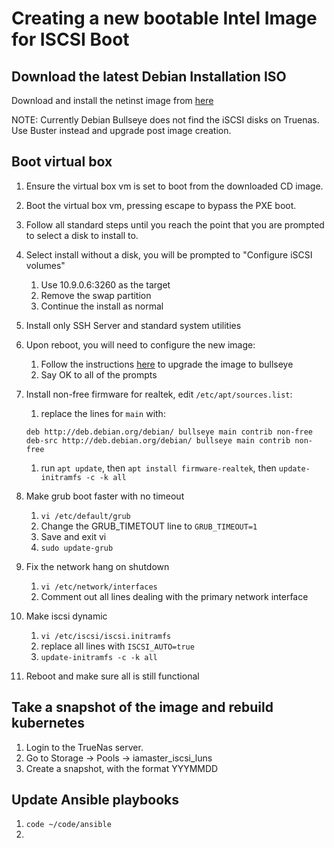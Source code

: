 # Creating a new bootable Intel Image for ISCSI Boot

## Download the latest Debian Installation ISO

Download and install the netinst image from [here](https://www.debian.org/devel/debian-installer/)

NOTE: Currently Debian Bullseye does not find the iSCSI disks on Truenas. Use
Buster instead and upgrade post image creation.

## Boot virtual box

1. Ensure the virtual box vm is set to boot from the downloaded CD image.

1. Boot the virtual box vm, pressing escape to bypass the PXE boot.

1. Follow all standard steps until you reach the point that you are prompted to
   select a disk to install to.

1. Select install without a disk, you will be prompted to "Configure iSCSI volumes"

   1. Use 10.9.0.6:3260 as the target
   1. Remove the swap partition
   1. Continue the install as normal

1. Install only SSH Server and standard system utilities

1. Upon reboot, you will need to configure the new image:

   1. Follow the instructions [here](https://linuxize.com/post/how-to-upgrade-debian-10-to-debian-11/)
      to upgrade the image to bullseye
   1. Say OK to all of the prompts

1. Install non-free firmware for realtek, edit `/etc/apt/sources.list`:

   1. replace the lines for `main` with:

   ```text
   deb http://deb.debian.org/debian/ bullseye main contrib non-free
   deb-src http://deb.debian.org/debian/ bullseye main contrib non-free
   ```

   1. run `apt update`, then `apt install firmware-realtek`, then
      `update-initramfs -c -k all`

1. Make grub boot faster with no timeout

   1. `vi /etc/default/grub`
   1. Change the GRUB_TIMETOUT line to `GRUB_TIMEOUT=1`
   1. Save and exit vi
   1. `sudo update-grub`

1. Fix the network hang on shutdown

   1. `vi /etc/network/interfaces`
   1. Comment out all lines dealing with the primary network interface

1. Make iscsi dynamic

   1. `vi /etc/iscsi/iscsi.initramfs`
   1. replace all lines with `ISCSI_AUTO=true`
   1. `update-initramfs -c -k all`

1. Reboot and make sure all is still functional

## Take a snapshot of the image and rebuild kubernetes

1. Login to the TrueNas server.
1. Go to Storage -> Pools -> iamaster_iscsi_luns
1. Create a snapshot, with the format YYYMMDD

## Update Ansible playbooks

1. `code ~/code/ansible`
1.
